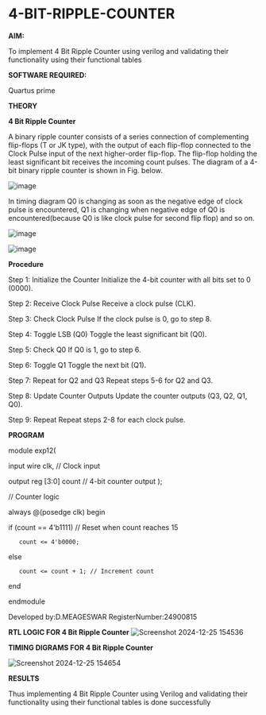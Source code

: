 # 4-BIT-RIPPLE-COUNTER

**AIM:**

To implement  4 Bit Ripple Counter using verilog and validating their functionality using their functional tables

**SOFTWARE REQUIRED:**

Quartus prime

**THEORY**

**4 Bit Ripple Counter**

A binary ripple counter consists of a series connection of complementing flip-flops (T or JK type), with the output of each flip-flop connected to the Clock Pulse input of the next higher-order flip-flop. The flip-flop holding the least significant bit receives the incoming count pulses. The diagram of a 4-bit binary ripple counter is shown in Fig. below.

![image](https://github.com/naavaneetha/4-BIT-RIPPLE-COUNTER/assets/154305477/cb4b74d4-31ab-4359-95d0-d22e67daba13)

In timing diagram Q0 is changing as soon as the negative edge of clock pulse is encountered, Q1 is changing when negative edge of Q0 is encountered(because Q0 is like clock pulse for second flip flop) and so on.

![image](https://github.com/naavaneetha/4-BIT-RIPPLE-COUNTER/assets/154305477/a573a7d6-014e-4e54-93e6-e2ac9530960b)

![image](https://github.com/naavaneetha/4-BIT-RIPPLE-COUNTER/assets/154305477/85e1958a-2fc1-49bb-9a9f-d58ccbf3663c)

**Procedure**

Step 1: Initialize the Counter
Initialize the 4-bit counter with all bits set to 0 (0000).

Step 2: Receive Clock Pulse
Receive a clock pulse (CLK).

Step 3: Check Clock Pulse
If the clock pulse is 0, go to step 8.

Step 4: Toggle LSB (Q0)
Toggle the least significant bit (Q0).

Step 5: Check Q0
If Q0 is 1, go to step 6.

Step 6: Toggle Q1
Toggle the next bit (Q1).

Step 7: Repeat for Q2 and Q3
Repeat steps 5-6 for Q2 and Q3.

Step 8: Update Counter Outputs
Update the counter outputs (Q3, Q2, Q1, Q0).

Step 9: Repeat
Repeat steps 2-8 for each clock pulse.



**PROGRAM**

module exp12(
   
   input wire clk,  // Clock input
   
   output reg [3:0] count // 4-bit counter output
);



// Counter logic

always @(posedge clk) begin

   if (count == 4'b1111) // Reset when count reaches 15
   
       
       count <= 4'b0000;
   else
   
       count <= count + 1; // Increment count
end


endmodule




 Developed by:D.MEAGESWAR RegisterNumber:24900815


**RTL LOGIC FOR 4 Bit Ripple Counter**
![Screenshot 2024-12-25 154536](https://github.com/user-attachments/assets/50e32d51-33e7-4d74-ab66-48c5661d7cba)

**TIMING DIGRAMS FOR 4 Bit Ripple Counter**

![Screenshot 2024-12-25 154654](https://github.com/user-attachments/assets/e2b0f1f4-6ef1-469b-bbc2-9d654ed0ab5b)

**RESULTS**

Thus implementing 4 Bit Ripple Counter using Verilog and validating their functionality
using their functional tables is done successfully
